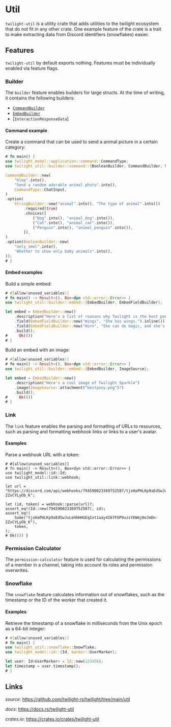 # Util

`twilight-util` is a utility crate that adds utilities to the twilight
ecosystem that do not fit in any other crate. One example feature of the crate
is a trait to make extracting data from Discord identifiers (snowflakes) easier.

## Features

`twilight-util` by default exports nothing. Features must be individually
enabled via feature flags.

### Builder

The `builder` feature enables builders for large structs. At the time of
writing, it contains the following builders:
- [`CommandBuilder`]
- [`EmbedBuilder`]
- [`InteractionResponseData`]


#### Command example

Create a command that can be used to send a animal picture in a
certain category:

```rust
# fn main() {
use twilight_model::application::command::CommandType;
use twilight_util::builder::command::{BooleanBuilder, CommandBuilder, StringBuilder};

CommandBuilder::new(
    "blep".into(),
    "Send a random adorable animal photo".into(),
    CommandType::ChatInput,
)
.option(
    StringBuilder::new("animal".into(), "The type of animal".into())
        .required(true)
        .choices([
            ("Dog".into(), "animal_dog".into()),
            ("Cat".into(), "animal_cat".into()),
            ("Penguin".into(), "animal_penguin".into()),
        ]),
)
.option(BooleanBuilder::new(
    "only_smol".into(),
    "Whether to show only baby animals".into(),
));
# }
```

#### Embed examples

Build a simple embed:

```rust
# #[allow(unused_variables)]
# fn main() -> Result<(), Box<dyn std::error::Error>> {
use twilight_util::builder::embed::{EmbedBuilder, EmbedFieldBuilder};

let embed = EmbedBuilder::new()
    .description("Here's a list of reasons why Twilight is the best pony:")
    .field(EmbedFieldBuilder::new("Wings", "She has wings.").inline())
    .field(EmbedFieldBuilder::new("Horn", "She can do magic, and she's really good at it.").inline())
    .build();
#     Ok(())
# }
```

Build an embed with an image:

```rust
# #[allow(unused_variables)]
# fn main() -> Result<(), Box<dyn std::error::Error>> {
use twilight_util::builder::embed::{EmbedBuilder, ImageSource};

let embed = EmbedBuilder::new()
    .description("Here's a cool image of Twilight Sparkle")
    .image(ImageSource::attachment("bestpony.png")?)
    .build();
#     Ok(())
# }
```

### Link

The `link` feature enables the parsing and formatting of URLs to resources, such
as parsing and formatting webhook links or links to a user's avatar.

#### Examples

Parse a webhook URL with a token:

```rust,no_run
# #[allow(unused_variables)]
# fn main() -> Result<(), Box<dyn std::error::Error>> {
use twilight_model::id::Id;
use twilight_util::link::webhook;

let url = "https://discord.com/api/webhooks/794590023369752587/tjxHaPHLKp9aEdSwJuLeHhHHGEqIxt1aay4I67FOP9uzsYEWmj0eJmDn-2ZvCYLyOb_K";

let (id, token) = webhook::parse(url)?;
assert_eq!(Id::new(794590023369752587), id);
assert_eq!(
    Some("tjxHaPHLKp9aEdSwJuLeHhHHGEqIxt1aay4I67FOP9uzsYEWmj0eJmDn-2ZvCYLyOb_K"),
    token,
);
# Ok(()) }
```

### Permission Calculator

The `permission-calculator` feature is used for calculating the permissions
of a member in a channel, taking into account its roles and permission
overwrites.

### Snowflake

The `snowflake` feature calculates information out of snowflakes, such as the
timestamp or the ID of the worker that created it.

#### Examples

Retrieve the timestamp of a snowflake in milliseconds from the Unix epoch as a
64-bit integer:

```rust
# #[allow(unused_variables)]
# fn main() {
use twilight_util::snowflake::Snowflake;
use twilight_model::id::{Id, marker::UserMarker};

let user: Id<UserMarker> = Id::new(123456);
let timestamp = user.timestamp();
# }
```


## Links

*source*: <https://github.com/twilight-rs/twilight/tree/main/util>

*docs*: <https://docs.rs/twilight-util>

*crates.io*: <https://crates.io/crates/twilight-util>

[`CommandBuilder`]: https://api.twilight.rs/twilight_util/builder/command/struct.CommandBuilder.html
[`EmbedBuilder`]: https://api.twilight.rs/twilight_util/builder/embed/struct.EmbedBuilder.html
[`InteractionResponseDataBuilder`]: https://api.twilight.rs/twilight_util/builder/struct.InteractionResponseDataBuilder.html
